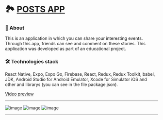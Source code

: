 # 🏞 [POSTS APP](https://monosnap.com/file/HAX1AaNDOuuTdZf8yDi4zDDq7sjBWF)

### 📝 About
This is an application in which you can share your interesting events. Through this app, friends can see and comment on these stories. This application was developed as part of an educational project.

### 🛠 Technologies stack
React Native, Expo, Expo Go, Firebase, React, Redux, Redux Toolkit, babel, JDK, Android Studio for Android Emulator, Xcode for Simulator iOS and other and librarys (you can see in the file package.json).

[Video preview](https://monosnap.com/file/HAX1AaNDOuuTdZf8yDi4zDDq7sjBWF)

---

![image](https://github.com/svmoskalyov/posts-app/assets/107481840/134a6720-eb3b-48e9-bb1e-e9492eba1c11)
![image](https://github.com/svmoskalyov/posts-app/assets/107481840/5bb54a36-adb7-4db2-8fe3-b7e2682a31cb)
![image](https://github.com/svmoskalyov/posts-app/assets/107481840/d126dd08-43b9-43fe-99d8-15bc02bc49de)

---
